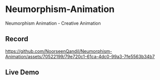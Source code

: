 # Neumorphism-Animation
Neumorphism Animation - Creative Animation

## Record 
https://github.com/NoorseenQandil/Neumorphism-Animation/assets/70522199/79e720c1-61ca-4dc0-99a3-7fe5563b34b7

## Live Demo
